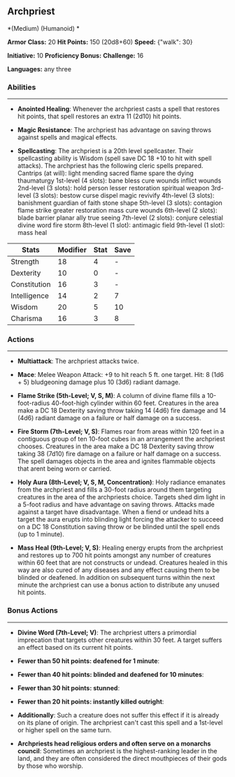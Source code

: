 ## Archpriest
*(Medium) (Humanoid) *

**Armor Class:** 20
**Hit Points:** 150 (20d8+60)
**Speed:** {"walk": 30}

**Initiative:** 10
**Proficiency Bonus:**
**Challenge:** 16

**Languages:** any three

### Abilities
 --- 
- **Anointed Healing**: Whenever the archpriest casts a spell that restores hit points, that spell restores an extra 11 (2d10) hit points.

- **Magic Resistance**: The archpriest has advantage on saving throws against spells and magical effects.

- **Spellcasting**: The archpriest is a 20th level spellcaster. Their spellcasting ability is Wisdom (spell save DC 18
 +10 to hit with spell attacks). The archpriest has the following cleric spells prepared.
 Cantrips (at will): light
 mending
 sacred flame
 spare the dying
 thaumaturgy
 1st-level (4 slots): bane
 bless
 cure wounds
 inflict wounds
 2nd-level (3 slots): hold person
 lesser restoration
 spiritual weapon
 3rd-level (3 slots): bestow curse
 dispel magic
 revivify
 4th-level (3 slots): banishment
 guardian of faith
 stone shape
 5th-level (3 slots): contagion
 flame strike
 greater restoration
 mass cure wounds
 6th-level (2 slots): blade barrier
 planar ally
 true seeing
 7th-level (2 slots): conjure celestial
 divine word
 fire storm
 8th-level (1 slot): antimagic field
 9th-level (1 slot): mass heal



| Stats | Modifier | Stat | Save
| ---- | ---- | ---- | ---- |
| Strength | 18 | 4 | - |
| Dexterity | 10 | 0 | - |
| Constitution | 16 | 3 | - |
| Intelligence | 14 | 2 | 7 |
| Wisdom | 20 | 5 | 10 |
| Charisma | 16 | 3 | 8 |

### Actions
 --- 
- **Multiattack**: The archpriest attacks twice.

- **Mace**: Melee Weapon Attack: +9 to hit  reach 5 ft.  one target. Hit: 8 (1d6 + 5) bludgeoning damage plus 10 (3d6) radiant damage.

- **Flame Strike (5th-Level; V, S, M)**: A column of divine flame fills a 10-foot-radius  40-foot-high cylinder within 60 feet. Creatures in the area make a DC 18 Dexterity saving throw  taking 14 (4d6) fire damage and 14 (4d6) radiant damage on a failure or half damage on a success.

- **Fire Storm (7th-Level; V, S)**: Flames roar from areas within 120 feet in a contiguous group of ten 10-foot cubes in an arrangement the archpriest chooses. Creatures in the area make a DC 18 Dexterity saving throw  taking 38 (7d10) fire damage on a failure or half damage on a success. The spell damages objects in the area and ignites flammable objects that arent being worn or carried.

- **Holy Aura (8th-Level; V, S, M, Concentration)**: Holy radiance emanates from the archpriest and fills a 30-foot radius around them  targeting creatures in the area of the archpriests choice. Targets shed dim light in a 5-foot radius and have advantage on saving throws. Attacks made against a target have disadvantage. When a fiend or undead hits a target  the aura erupts into blinding light  forcing the attacker to succeed on a DC 18 Constitution saving throw or be blinded until the spell ends (up to 1 minute).

- **Mass Heal (9th-Level; V, S)**: Healing energy erupts from the archpriest and restores up to 700 hit points amongst any number of creatures within 60 feet that are not constructs or undead. Creatures healed in this way are also cured of any diseases  and any effect causing them to be blinded or deafened. In addition  on subsequent turns within the next minute the archpriest can use a bonus action to distribute any unused hit points.

### Bonus Actions
 --- 
- **Divine Word (7th-Level; V)**: The archpriest utters a primordial imprecation that targets other creatures within 30 feet. A target suffers an effect based on its current hit points.

- **Fewer than 50 hit points: deafened for 1 minute**: 

- **Fewer than 40 hit points: blinded and deafened for 10 minutes**: 

- **Fewer than 30 hit points: stunned**: 

- **Fewer than 20 hit points: instantly killed outright**: 

- **Additionally**: Such a creature does not suffer this effect if it is already on its plane of origin. The archpriest can't cast this spell and a 1st-level or higher spell on the same turn.

- **Archpriests head religious orders and often serve on a monarchs council**: Sometimes an archpriest is the highest-ranking leader in the land, and they are often considered the direct mouthpieces of their gods by those who worship.

